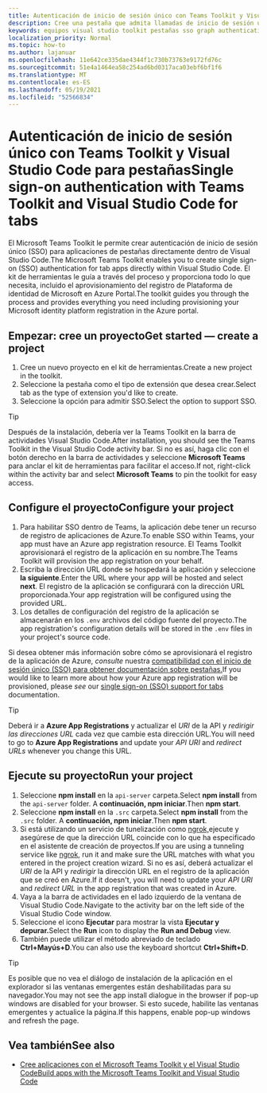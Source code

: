 ```yaml
---
title: Autenticación de inicio de sesión único con Teams Toolkit y Visual Studio Code para pestañas
description: Cree una pestaña que admita llamadas de inicio de sesión único y Microsoft Graph directamente dentro de Visual Studio Code con la Microsoft Teams Toolkit
keywords: equipos visual studio toolkit pestañas sso graph authentication Plataforma de identidad de Azure
localization_priority: Normal
ms.topic: how-to
ms.author: lajanuar
ms.openlocfilehash: 11e642ce335dae4344f1c730b73763e9172fd76c
ms.sourcegitcommit: 51e4a1464ea58c254ad6bd0317aca03ebf6bf1f6
ms.translationtype: MT
ms.contentlocale: es-ES
ms.lasthandoff: 05/19/2021
ms.locfileid: "52566834"
---
```

# <a name="single-sign-on-authentication-with-teams-toolkit-and-visual-studio-code-for-tabs"></a><span data-ttu-id="a33c5-104">Autenticación de inicio de sesión único con Teams Toolkit y Visual Studio Code para pestañas</span><span class="sxs-lookup"><span data-stu-id="a33c5-104">Single sign-on authentication with Teams Toolkit and Visual Studio Code for tabs</span></span>

<span data-ttu-id="a33c5-105">El Microsoft Teams Toolkit le permite crear autenticación de inicio de sesión único (SSO) para aplicaciones de pestañas directamente dentro de Visual Studio Code.</span><span class="sxs-lookup"><span data-stu-id="a33c5-105">The Microsoft Teams Toolkit enables you to create single sign-on (SSO) authentication  for tab apps directly within Visual Studio Code.</span></span> <span data-ttu-id="a33c5-106">El kit de herramientas le guía a través del proceso y proporciona todo lo que necesita, incluido el aprovisionamiento del registro de Plataforma de identidad de Microsoft en Azure Portal.</span><span class="sxs-lookup"><span data-stu-id="a33c5-106">The toolkit guides you through the process and provides everything you need including provisioning your Microsoft identity platform registration in the Azure portal.</span></span>

## <a name="get-started--create-a-project"></a><span data-ttu-id="a33c5-107">Empezar: cree un proyecto</span><span class="sxs-lookup"><span data-stu-id="a33c5-107">Get started — create a project</span></span>

1. <span data-ttu-id="a33c5-108">Cree un nuevo proyecto en el kit de herramientas.</span><span class="sxs-lookup"><span data-stu-id="a33c5-108">Create a new project in the toolkit.</span></span>
1. <span data-ttu-id="a33c5-109">Seleccione la pestaña como el tipo de extensión que desea crear.</span><span class="sxs-lookup"><span data-stu-id="a33c5-109">Select tab as the type of extension you'd like to create.</span></span>
1. <span data-ttu-id="a33c5-110">Seleccione la opción para admitir SSO.</span><span class="sxs-lookup"><span data-stu-id="a33c5-110">Select the option to support SSO.</span></span>

> [!TIP]
> <span data-ttu-id="a33c5-111">Después de la instalación, debería ver la Teams Toolkit en la barra de actividades Visual Studio Code.</span><span class="sxs-lookup"><span data-stu-id="a33c5-111">After installation, you should see the Teams Toolkit in the Visual Studio Code activity bar.</span></span> <span data-ttu-id="a33c5-112">Si no es así, haga clic con el botón derecho en la barra de actividades y seleccione **Microsoft Teams** para anclar el kit de herramientas para facilitar el acceso.</span><span class="sxs-lookup"><span data-stu-id="a33c5-112">If not, right-click within the activity bar and select **Microsoft Teams** to pin the toolkit for easy access.</span></span>

## <a name="configure-your-project"></a><span data-ttu-id="a33c5-113">Configure el proyecto</span><span class="sxs-lookup"><span data-stu-id="a33c5-113">Configure your project</span></span>

1. <span data-ttu-id="a33c5-114">Para habilitar SSO dentro de Teams, la aplicación debe tener un recurso de registro de aplicaciones de Azure.</span><span class="sxs-lookup"><span data-stu-id="a33c5-114">To enable SSO within Teams, your app must have an Azure app registration resource.</span></span> <span data-ttu-id="a33c5-115">El Teams Toolkit aprovisionará el registro de la aplicación en su nombre.</span><span class="sxs-lookup"><span data-stu-id="a33c5-115">The Teams Toolkit will provision the app registration on your behalf.</span></span>
1. <span data-ttu-id="a33c5-116">Escriba la dirección URL donde se hospedará la aplicación y seleccione **la siguiente**.</span><span class="sxs-lookup"><span data-stu-id="a33c5-116">Enter the URL where your app will be hosted and select **next**.</span></span> <span data-ttu-id="a33c5-117">El registro de la aplicación se configurará con la dirección URL proporcionada.</span><span class="sxs-lookup"><span data-stu-id="a33c5-117">Your app registration will be configured using the provided URL.</span></span>
1. <span data-ttu-id="a33c5-118">Los detalles de configuración del registro de la aplicación se almacenarán en los `.env` archivos del código fuente del proyecto.</span><span class="sxs-lookup"><span data-stu-id="a33c5-118">The app registration's configuration details will be stored in the `.env` files in your project's source code.</span></span>

<span data-ttu-id="a33c5-119">Si desea obtener más información sobre cómo se aprovisionará el registro de la aplicación de Azure, _consulte_ nuestra [compatibilidad con el inicio de sesión único (SSO) para obtener documentación sobre pestañas.](../tabs/how-to/authentication/auth-aad-sso.md)</span><span class="sxs-lookup"><span data-stu-id="a33c5-119">If you would like to learn more about how your Azure app registration will be provisioned, please _see_  our [single sign-on (SSO) support for tabs](../tabs/how-to/authentication/auth-aad-sso.md) documentation.</span></span>

> [!TIP]
> <span data-ttu-id="a33c5-120">Deberá ir a **Azure App Registrations** y actualizar el *URI* de la API y *redirigir las direcciones URL* cada vez que cambie esta dirección URL.</span><span class="sxs-lookup"><span data-stu-id="a33c5-120">You will need to go to **Azure App Registrations** and update your *API URI* and *redirect URLs* whenever you change this URL.</span></span>

## <a name="run-your-project"></a><span data-ttu-id="a33c5-121">Ejecute su proyecto</span><span class="sxs-lookup"><span data-stu-id="a33c5-121">Run your project</span></span>

1. <span data-ttu-id="a33c5-122">Seleccione **npm install** en la `api-server` carpeta.</span><span class="sxs-lookup"><span data-stu-id="a33c5-122">Select **npm install** from the `api-server` folder.</span></span> <span data-ttu-id="a33c5-123">A **continuación, npm iniciar**.</span><span class="sxs-lookup"><span data-stu-id="a33c5-123">Then **npm start**.</span></span>
1. <span data-ttu-id="a33c5-124">Seleccione **npm install** en la `.src` carpeta.</span><span class="sxs-lookup"><span data-stu-id="a33c5-124">Select **npm install** from the `.src` folder.</span></span> <span data-ttu-id="a33c5-125">A **continuación, npm iniciar**.</span><span class="sxs-lookup"><span data-stu-id="a33c5-125">Then **npm start**.</span></span>
1. <span data-ttu-id="a33c5-126">Si está utilizando un servicio de tunelización como [ngrok,](https://ngrok.com/)ejecute y asegúrese de que la dirección URL coincide con lo que ha especificado en el asistente de creación de proyectos.</span><span class="sxs-lookup"><span data-stu-id="a33c5-126">If you are using a tunneling service like [ngrok](https://ngrok.com/), run it and make sure the URL matches with what you entered in the project creation wizard.</span></span> <span data-ttu-id="a33c5-127">Si no es así, deberá actualizar el _URI_ de la API y _redirigir_ la dirección URL en el registro de la aplicación que se creó en Azure.</span><span class="sxs-lookup"><span data-stu-id="a33c5-127">If it doesn't, you will need to update your _API URI_ and _redirect URL_ in the app registration that was created in Azure.</span></span>
1. <span data-ttu-id="a33c5-128">Vaya a la barra de actividades en el lado izquierdo de la ventana de Visual Studio Code.</span><span class="sxs-lookup"><span data-stu-id="a33c5-128">Navigate to the activity bar on the left side of the Visual Studio Code window.</span></span>
1. <span data-ttu-id="a33c5-129">Seleccione el icono **Ejecutar** para mostrar la vista **Ejecutar y depurar.**</span><span class="sxs-lookup"><span data-stu-id="a33c5-129">Select the **Run** icon to display the **Run and Debug** view.</span></span>
1. <span data-ttu-id="a33c5-130">También puede utilizar el método abreviado de teclado **Ctrl+Mayús+D**.</span><span class="sxs-lookup"><span data-stu-id="a33c5-130">You can also use the keyboard shortcut **Ctrl+Shift+D**.</span></span>

> [!TIP]
> <span data-ttu-id="a33c5-131">Es posible que no vea el diálogo de instalación de la aplicación en el explorador si las ventanas emergentes están deshabilitadas para su navegador.</span><span class="sxs-lookup"><span data-stu-id="a33c5-131">You may not see the app install dialogue in the browser if pop-up windows are disabled for your browser.</span></span> <span data-ttu-id="a33c5-132">Si esto sucede, habilite las ventanas emergentes y actualice la página.</span><span class="sxs-lookup"><span data-stu-id="a33c5-132">If this happens, enable pop-up windows and refresh the page.</span></span>

## <a name="see-also"></a><span data-ttu-id="a33c5-133">Vea también</span><span class="sxs-lookup"><span data-stu-id="a33c5-133">See also</span></span>

- [<span data-ttu-id="a33c5-134">Cree aplicaciones con el Microsoft Teams Toolkit y el Visual Studio Code</span><span class="sxs-lookup"><span data-stu-id="a33c5-134">Build apps with the Microsoft Teams Toolkit and Visual Studio Code</span></span>](visual-studio-code-overview.md)
